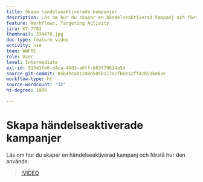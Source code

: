 ```yaml
---
title: Skapa händelseaktiverade kampanjer
description: Läs om hur du skapar en händelseaktiverad kampanj och förstå hur den används.
feature: Workflows, Targeting Activity
jira: KT-7783
thumbnail: 334478.jpg
doc-type: feature video
activity: use
team: WWFRE
role: User
level: Intermediate
exl-id: 915d3fe8-d4ca-40d3-a0ff-683f79634a5d
source-git-commit: 05b49ca012d0d505b117a2fb6b12ff41b51be63e
workflow-type: ht
source-wordcount: '32'
ht-degree: 100%

---
```


# Skapa händelseaktiverade kampanjer

Läs om hur du skapar en händelseaktiverad kampanj och förstå hur den används.

>[!VIDEO](https://video.tv.adobe.com/v/334478?quality=12&learn=on)
